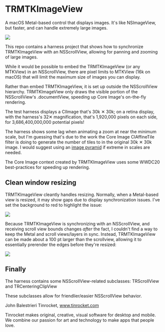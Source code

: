 # TRMTKImageView

A macOS Metal-based control that displays images. It's like NSImageView, but faster, and can handle extremely large images.

![](README/Pan_Zoom_8sec.png)

This repo contains a harness project that shows how to synchronize TRMTKImageView with an NSScrollView, allowing for panning and zooming of large images.

While it would be possible to embed the TRMTKImageView (or any MTKView) in an NSScrollView, there are pixel limits to MTKView (16k on macOS) that will limit the maximum size of images you can display.

Rather than embed TRMTKImageView, it is set up outside the NSScrollView hierarchy. TRMTKImageView only draws the visible portion of the NSScrollView's .documentView, speeding up Core Image's on-the-fly rendering.

The test harness displays a CIImage that's 30k ✕ 30k; on a retina display, with the harness's 32✕ magnification, that's 1,920,000 pixels on each side, for 3,686,400,000,000 potential pixels!

The harness shows some lag when animating a zoom at near the minimum scale, but I'm guessing that's due to the work the Core Image CIAffineTile filter is doing to generate the number of tiles to in the original 30k ✕ 30k image. I would suggest using an [image pyramid](https://en.wikipedia.org/wiki/Pyramid_(image_processing)) if extreme in scales are needed.

The Core Image context created by TRMTKImageView uses some WWDC20 best-practices for speeding up rendering.


## Clean window resizing

TRMTKImageView cleantly handles resizing. Normally, when a Metal-based view is resized, it may show gaps due to display synchronization issues. I've set the background to red to highlight the issue:

![](README/Without_Padding_800.png)


Because TRMTKImageView is synchronizing with an NSScrollView, and receiving scroll view bounds changes *after* the fact, I couldn't find a way to keep the Metal and scroll views/layers in sync. Instead, TRMTKImageView can be made about a 100 pt larger than the scrollview, allowing it to essentially prerender the edges before they're resized:

![](README/With_Padding_800.png)


## Finally

The harness contains some NSScrollView-related subclasses: TRScrollView and TRCenteringClipView

These subclasses allow for friendlier/easier NSScrollView behavior.

John Balestrieri
Tinrocket, www.tinrocket.com

Tinrocket makes original, creative, visual software for desktop and mobile. We combine our passion for art and technology to make apps that people love.
